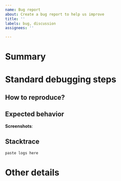 ```yaml
---
name: Bug report
about: Create a bug report to help us improve
title: ''
labels: bug, discussion
assignees: ''

---
```


# Summary

<!-- One sentence description of what the bug is. -->


# Standard debugging steps

## How to reproduce?

<!-- For example:
1. Go to '...'
2. Click on '....'
3. Scroll down to '....'
4. See error
-->

## Expected behavior

<!-- A clear and concise description of what you expected to happen. -->

**Screenshots**:
<!-- If applicable, add screenshots to help explain your problem. -->

## Stacktrace

<!-- If you have a stacktrace or log, paste it between the quoted lines below: -->

```
paste logs here
```


# Other details

<!-- Add any other context about the problem here. If not, leave blank. -->
